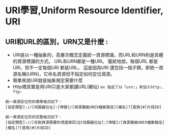 # URI學習,Uniform Resource Identifier, URI


## URI和URL的區別，URN又是什麼 :
* URI是以一種抽象的，高層次概念定義統一資源標識，而URL和URN則是具體的資源標識的方式。 URL和URN都是一種URI。 籠統地說，每個URL 都是URI，但不一定每個URI 都是URL。 這是因為URI 還包括一個子類，即統一資源名稱(URN)，它命名資源但不指定如何定位資源。
* 簡單來說URI就是抽象規定需要什麼
* Http裡其實是用URI只是大家都講URL(網址) `ex 指定了以「urn:」來加入http:、ftp:`
```
統一資源定位符的標準格式如下：
[協定類型]://[伺服器位址]:[埠號]/[資源層級UNIX檔案路徑][檔名]?[查詢]#[片段ID]

統一資源定位符的完整格式如下：
[協定類型]://[存取資源需要的憑證資訊]@[伺服器位址]:[埠號]/[資源層級UNIX檔案路徑][檔名]?[查詢]#[片段ID]
```

